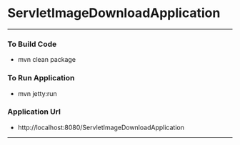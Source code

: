 # ServletImageDownloadApplication

---

### To Build Code 
* mvn clean package 

### To Run Application 
* mvn jetty:run 

### Application Url 
* http://localhost:8080/ServletImageDownloadApplication

---
